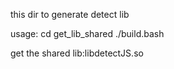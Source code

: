 this dir to generate detect lib

usage:
cd get_lib_shared
./build.bash 


get the shared lib:libdetectJS.so  
